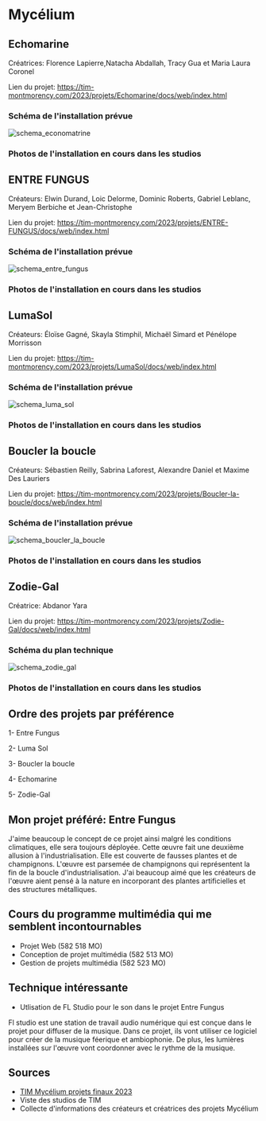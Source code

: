# Mycélium

## Echomarine
Créatrices: Florence Lapierre,Natacha Abdallah, Tracy Gua et Maria Laura Coronel

Lien du projet: https://tim-montmorency.com/2023/projets/Echomarine/docs/web/index.html

### Schéma de l'installation prévue

![schema_economatrine](https://user-images.githubusercontent.com/112189908/219826154-5b605cba-cc6b-4b00-8009-94e949850773.jpg)

### Photos de l'installation en cours dans les studios

## ENTRE FUNGUS
Créateurs: Elwin Durand, Loic Delorme, Dominic Roberts, Gabriel Leblanc, Meryem Berbiche et Jean-Christophe

Lien du projet: https://tim-montmorency.com/2023/projets/ENTRE-FUNGUS/docs/web/index.html

### Schéma de l'installation prévue

![schema_entre_fungus](https://user-images.githubusercontent.com/112189908/219826167-7be58559-7f06-4ffc-a851-3842978f1e3e.png)

### Photos de l'installation en cours dans les studios

## LumaSol
Créateurs: Éloïse Gagné, Skayla Stimphil, Michaël Simard et Pénélope Morrisson

Lien du projet: https://tim-montmorency.com/2023/projets/LumaSol/docs/web/index.html

### Schéma de l'installation prévue

![schema_luma_sol](https://user-images.githubusercontent.com/112189908/219826183-df17667c-74d7-45f0-b332-88d476a5a818.jpg)

### Photos de l'installation en cours dans les studios

## Boucler la boucle
Créateurs: Sébastien Reilly, Sabrina Laforest, Alexandre Daniel et Maxime Des Lauriers

Lien du projet: https://tim-montmorency.com/2023/projets/Boucler-la-boucle/docs/web/index.html

### Schéma de l'installation prévue

![schema_boucler_la_boucle](https://user-images.githubusercontent.com/112189908/219826196-6865e927-aece-4a51-9ec5-4e4d278ed505.jpg)

### Photos de l'installation en cours dans les studios

## Zodie-Gal
Créatrice: Abdanor Yara

Lien du projet: https://tim-montmorency.com/2023/projets/Zodie-Gal/docs/web/index.html

### Schéma du plan technique

![schema_zodie_gal](https://user-images.githubusercontent.com/112189908/219826214-093303af-f8f7-488b-b7db-aede23ac5cb8.jpg)

### Photos de l'installation en cours dans les studios

## Ordre des projets par préférence

1- Entre Fungus

2- Luma Sol

3- Boucler la boucle

4- Echomarine

5- Zodie-Gal

## Mon projet préféré: Entre Fungus

J'aime beaucoup le concept de ce projet ainsi malgré les conditions climatiques, elle sera toujours déployée. Cette œuvre fait une deuxième allusion à
l'industrialisation. Elle est couverte de fausses plantes et de champignons. L'œuvre est parsemée de champignons qui représentent la fin de la boucle
d'industrialisation. J'ai beaucoup aimé que les créateurs de l'œuvre aient pensé à la nature en incorporant des plantes artificielles et des structures métalliques.

## Cours du programme multimédia qui me semblent incontournables

* Projet Web (582 518 MO)
* Conception de projet multimédia (582 513 MO)
* Gestion de projets multimédia (582 523 MO)

## Technique intéressante

* Utlisation de FL Studio pour le son dans le projet Entre Fungus

Fl studio est une station de travail audio numérique qui est conçue dans le projet pour diffuser de la musique. Dans ce projet, ils vont utiliser ce logiciel pour
créer de la musique féerique et ambiophonie. De plus, les lumières installées sur l'œuvre vont coordonner avec le rythme de la musique.

## Sources

* [TIM Mycélium projets finaux 2023](https://tim-montmorency.com/2023/)
* Viste des studios de TIM
* Collecte d'informations des créateurs et créatrices des projets Mycélium
